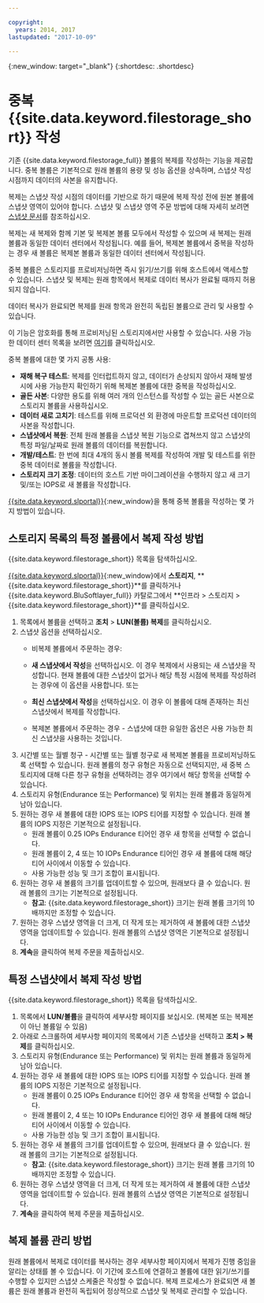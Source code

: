 ```yaml
---

copyright:
  years: 2014, 2017
lastupdated: "2017-10-09"

---
```

{:new_window: target="_blank"}
{:shortdesc: .shortdesc}

# 중복 {{site.data.keyword.filestorage_short}} 작성

기존 {{site.data.keyword.filestorage_full}} 볼륨의 복제를 작성하는 기능을 제공합니다. 중복 볼륨은 기본적으로 원래 볼륨의 용량 및 성능 옵션을 상속하며, 스냅샷 작성 시점까지 데이터의 사본을 유지합니다.    

복제는 스냅샷 작성 시점의 데이터를 기반으로 하기 때문에 복제 작성 전에 원본 볼륨에 스냅샷 영역이 있어야 합니다. 스냅샷 및 스냅샷 영역 주문 방법에 대해 자세히 보려면 [스냅샷 문서](snapshots.html)를 참조하십시오.   

복제는 새 복제와 함께 기본 및 복제본 볼륨 모두에서 작성할 수 있으며 새 복제는 원래 볼륨과 동일한 데이터 센터에서 작성됩니다. 예를 들어, 복제본 볼륨에서 중복을 작성하는 경우 새 볼륨은 복제본 볼륨과 동일한 데이터 센터에서 작성됩니다.     

중복 볼륨은 스토리지를 프로비저닝하면 즉시 읽기/쓰기를 위해 호스트에서 액세스할 수 있습니다. 스냅샷 및 복제는 원래 항목에서 복제로 데이터 복사가 완료될 때까지 허용되지 않습니다.  

데이터 복사가 완료되면 복제를 원래 항목과 완전히 독립된 볼륨으로 관리 및 사용할 수 있습니다.  

이 기능은 암호화를 통해 프로비저닝된 스토리지에서만 사용할 수 있습니다. 사용 가능한 데이터 센터 목록을 보려면 [여기](new-ibm-block-and-file-storage-location-and-features.html)를 클릭하십시오.  

중복 볼륨에 대한 몇 가지 공통 사용:
  - **재해 복구 테스트**: 복제를 인터럽트하지 않고, 데이터가 손상되지 않아서 재해 발생 시에 사용 가능한지 확인하기 위해 복제본 볼륨에 대한 중복을 작성하십시오.  
  - **골든 사본**: 다양한 용도를 위해 여러 개의 인스턴스를 작성할 수 있는 골든 사본으로 스토리지 볼륨을 사용하십시오.  
  - **데이터 새로 고치기**: 테스트를 위해 프로덕션 외 환경에 마운트할 프로덕션 데이터의 사본을 작성합니다.  
  - **스냅샷에서 복원**: 전체 원래 볼륨을 스냅샷 복원 기능으로 겹쳐쓰지 않고 스냅샷의 특정 파일/날짜로 원래 볼륨의 데이터를 복원합니다.  
  - **개발/테스트**: 한 번에 최대 4개의 동시 볼륨 복제를 작성하여 개발 및 테스트를 위한 중복 데이터로 볼륨을 작성합니다.  
  - **스토리지 크기 조정**: 데이터의 호스트 기반 마이그레이션을 수행하지 않고 새 크기 및/또는 IOPS로 새 볼륨을 작성합니다.   
	

[{{site.data.keyword.slportal}}](https://control.softlayer.com/){:new_window}을 통해 중복 볼륨을 작성하는 몇 가지 방법이 있습니다.  

## 스토리지 목록의 특정 볼륨에서 복제 작성 방법

{{site.data.keyword.filestorage_short}} 목록을 탐색하십시오. 

[{{site.data.keyword.slportal}}](https://control.softlayer.com/){:new_window}에서 **스토리지**, **{{site.data.keyword.filestorage_short}}**를 클릭하거나 {{site.data.keyword.BluSoftlayer_full}} 카탈로그에서 **인프라 > 스토리지 > {{site.data.keyword.filestorage_short}}**를 클릭하십시오.  

1.	목록에서 볼륨을 선택하고 **조치** > **LUN(볼륨) 복제**를 클릭하십시오.  
2.	스냅샷 옵션을 선택하십시오.  
    -	비복제 볼륨에서 주문하는 경우:
      -	**새 스냅샷에서 작성**을 선택하십시오. 이 경우 복제에서 사용되는 새 스냅샷을 작성합니다. 현재 볼륨에 대한 스냅샷이 없거나 해당 특정 시점에 복제를 작성하려는 경우에 이 옵션을 사용합니다. 또는 

      -	**최신 스냅샷에서 작성**을 선택하십시오. 이 경우 이 볼륨에 대해 존재하는 최신 스냅샷에서 복제를 작성합니다.  
    -	복제본 볼륨에서 주문하는 경우 - 스냅샷에 대한 유일한 옵션은 사용 가능한 최신 스냅샷을 사용하는 것입니다.  
3.	시간별 또는 월별 청구 - 시간별 또는 월별 청구로 새 복제본 볼륨을 프로비저닝하도록 선택할 수 있습니다. 원래 볼륨의 청구 유형은 자동으로 선택되지만, 새 중복 스토리지에 대해 다른 청구 유형을 선택하려는 경우 여기에서 해당 항목을 선택할 수 있습니다. 
4. 	스토리지 유형(Endurance 또는 Performance) 및 위치는 원래 볼륨과 동일하게 남아 있습니다.  
5.	원하는 경우 새 볼륨에 대한 IOPS 또는 IOPS 티어를 지정할 수 있습니다. 원래 볼륨의 IOPS 지정은 기본적으로 설정됩니다.  
      -	원래 볼륨이 0.25 IOPs Endurance 티어인 경우 새 항목을 선택할 수 없습니다.  
      -	원래 볼륨이 2, 4 또는 10 IOPs Endurance 티어인 경우 새 볼륨에 대해 해당 티어 사이에서 이동할 수 있습니다.  
      -	사용 가능한 성능 및 크기 조합이 표시됩니다.  
6.	원하는 경우 새 볼륨의 크기를 업데이트할 수 있으며, 원래보다 클 수 있습니다. 원래 볼륨의 크기는 기본적으로 설정됩니다.  
  	-	**참고**: {{site.data.keyword.filestorage_short}} 크기는 원래 볼륨 크기의 10배까지만 조정할 수 있습니다.  
7.	원하는 경우 스냅샷 영역을 더 크게, 더 작게 또는 제거하여 새 볼륨에 대한 스냅샷 영역을 업데이트할 수 있습니다. 원래 볼륨의 스냅샷 영역은 기본적으로 설정됩니다.  
8.	**계속**을 클릭하여 복제 주문을 제출하십시오.  



## 특정 스냅샷에서 복제 작성 방법

{{site.data.keyword.filestorage_short}} 목록을 탐색하십시오. 

1.	목록에서 **LUN/볼륨**을 클릭하여 세부사항 페이지를 보십시오. (복제본 또는 복제본이 아닌 볼륨일 수 있음) 
2.	아래로 스크롤하여 세부사항 페이지의 목록에서 기존 스냅샷을 선택하고 **조치 > 복제**를 클릭하십시오.    
3.	스토리지 유형(Endurance 또는 Performance) 및 위치는 원래 볼륨과 동일하게 남아 있습니다.  
4.	원하는 경우 새 볼륨에 대한 IOPS 또는 IOPS 티어를 지정할 수 있습니다. 원래 볼륨의 IOPS 지정은 기본적으로 설정됩니다.  
      - 원래 볼륨이 0.25 IOPs Endurance 티어인 경우 새 항목을 선택할 수 없습니다.  
      - 원래 볼륨이 2, 4 또는 10 IOPs Endurance 티어인 경우 새 볼륨에 대해 해당 티어 사이에서 이동할 수 있습니다.  
      - 사용 가능한 성능 및 크기 조합이 표시됩니다.  
5.	원하는 경우 새 볼륨의 크기를 업데이트할 수 있으며, 원래보다 클 수 있습니다. 원래 볼륨의 크기는 기본적으로 설정됩니다.  
      - **참고**: {{site.data.keyword.filestorage_short}} 크기는 원래 볼륨 크기의 10배까지만 조정할 수 있습니다.  
6.	원하는 경우 스냅샷 영역을 더 크게, 더 작게 또는 제거하여 새 볼륨에 대한 스냅샷 영역을 업데이트할 수 있습니다. 원래 볼륨의 스냅샷 영역은 기본적으로 설정됩니다.  
7.	**계속**을 클릭하여 복제 주문을 제출하십시오.  


## 복제 볼륨 관리 방법

원래 볼륨에서 복제로 데이터를 복사하는 경우 세부사항 페이지에서 복제가 진행 중임을 알리는 상태를 볼 수 있습니다. 이 기간에 호스트에 연결하고 볼륨에 대한 읽기/쓰기를 수행할 수 있지만 스냅샷 스케줄은 작성할 수 없습니다. 복제 프로세스가 완료되면 새 볼륨은 원래 볼륨과 완전히 독립되어 정상적으로 스냅샷 및 복제로 관리할 수 있습니다.  
